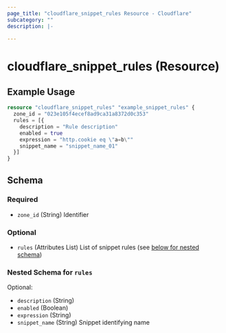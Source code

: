 ```yaml
---
page_title: "cloudflare_snippet_rules Resource - Cloudflare"
subcategory: ""
description: |-
  
---
```


# cloudflare_snippet_rules (Resource)



## Example Usage

```terraform
resource "cloudflare_snippet_rules" "example_snippet_rules" {
  zone_id = "023e105f4ecef8ad9ca31a8372d0c353"
  rules = [{
    description = "Rule description"
    enabled = true
    expression = "http.cookie eq \"a=b\""
    snippet_name = "snippet_name_01"
  }]
}
```

<!-- schema generated by tfplugindocs -->
## Schema

### Required

- `zone_id` (String) Identifier

### Optional

- `rules` (Attributes List) List of snippet rules (see [below for nested schema](#nestedatt--rules))

<a id="nestedatt--rules"></a>
### Nested Schema for `rules`

Optional:

- `description` (String)
- `enabled` (Boolean)
- `expression` (String)
- `snippet_name` (String) Snippet identifying name


